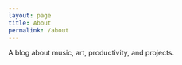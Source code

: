 ```yaml
---
layout: page
title: About
permalink: /about
---
```


A blog about music, art, productivity, and projects. 